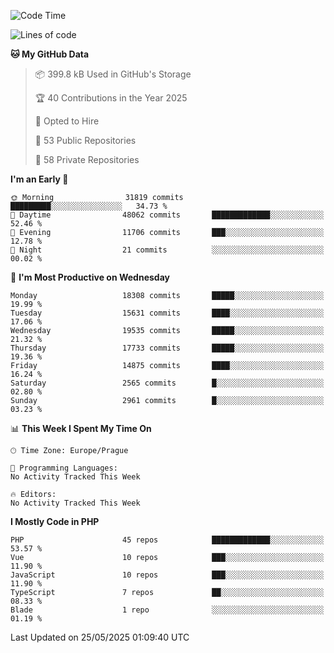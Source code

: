<!--START_SECTION:waka-->
![Code Time](http://img.shields.io/badge/Code%20Time-1%2C584%20hrs%203%20mins-blue)

![Lines of code](https://img.shields.io/badge/From%20Hello%20World%20I%27ve%20Written-27.0%20million%20lines%20of%20code-blue)

**🐱 My GitHub Data** 

> 📦 399.8 kB Used in GitHub's Storage 
 > 
> 🏆 40 Contributions in the Year 2025
 > 
> 💼 Opted to Hire
 > 
> 📜 53 Public Repositories 
 > 
> 🔑 58 Private Repositories 
 > 
**I'm an Early 🐤** 

```text
🌞 Morning                31819 commits       █████████░░░░░░░░░░░░░░░░   34.73 % 
🌆 Daytime                48062 commits       █████████████░░░░░░░░░░░░   52.46 % 
🌃 Evening                11706 commits       ███░░░░░░░░░░░░░░░░░░░░░░   12.78 % 
🌙 Night                  21 commits          ░░░░░░░░░░░░░░░░░░░░░░░░░   00.02 % 
```
📅 **I'm Most Productive on Wednesday** 

```text
Monday                   18308 commits       █████░░░░░░░░░░░░░░░░░░░░   19.99 % 
Tuesday                  15631 commits       ████░░░░░░░░░░░░░░░░░░░░░   17.06 % 
Wednesday                19535 commits       █████░░░░░░░░░░░░░░░░░░░░   21.32 % 
Thursday                 17733 commits       █████░░░░░░░░░░░░░░░░░░░░   19.36 % 
Friday                   14875 commits       ████░░░░░░░░░░░░░░░░░░░░░   16.24 % 
Saturday                 2565 commits        █░░░░░░░░░░░░░░░░░░░░░░░░   02.80 % 
Sunday                   2961 commits        █░░░░░░░░░░░░░░░░░░░░░░░░   03.23 % 
```


📊 **This Week I Spent My Time On** 

```text
🕑︎ Time Zone: Europe/Prague

💬 Programming Languages: 
No Activity Tracked This Week

🔥 Editors: 
No Activity Tracked This Week
```

**I Mostly Code in PHP** 

```text
PHP                      45 repos            █████████████░░░░░░░░░░░░   53.57 % 
Vue                      10 repos            ███░░░░░░░░░░░░░░░░░░░░░░   11.90 % 
JavaScript               10 repos            ███░░░░░░░░░░░░░░░░░░░░░░   11.90 % 
TypeScript               7 repos             ██░░░░░░░░░░░░░░░░░░░░░░░   08.33 % 
Blade                    1 repo              ░░░░░░░░░░░░░░░░░░░░░░░░░   01.19 % 
```




 Last Updated on 25/05/2025 01:09:40 UTC
<!--END_SECTION:waka-->
<!--
**AlexKratky/AlexKratky** is a ✨ _special_ ✨ repository because its `README.md` (this file) appears on your GitHub profile.

Here are some ideas to get you started:

- 🔭 I’m currently working on ...
- 🌱 I’m currently learning ...
- 👯 I’m looking to collaborate on ...
- 🤔 I’m looking for help with ...
- 💬 Ask me about ...
- 📫 How to reach me: ...
- 😄 Pronouns: ...
- ⚡ Fun fact: ...
-->
